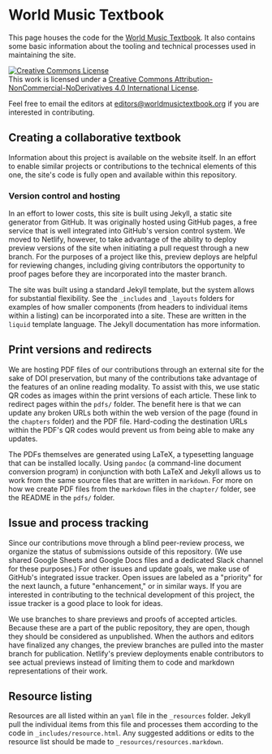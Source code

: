 # World Music Textbook

This page houses the code for the [World Music Textbook](worldmusictextbook.org). It also contains some basic information about the tooling and technical processes used in maintaining the site.

<a rel="license" href="http://creativecommons.org/licenses/by-nc-nd/4.0/"><img alt="Creative Commons License" style="border-width:0" src="https://i.creativecommons.org/l/by-nc-nd/4.0/88x31.png" /></a><br />This work is licensed under a <a rel="license" href="http://creativecommons.org/licenses/by-nc-nd/4.0/">Creative Commons Attribution-NonCommercial-NoDerivatives 4.0 International License</a>.

Feel free to email the editors at [editors@worldmusictextbook.org](mailto:editors@worldmusictextbook.org) if you are interested in contributing.

## Creating a collaborative textbook

Information about this project is available on the website itself. In an effort to enable similar projects or contributions to the technical elements of this one, the site's code is fully open and available within this repository.

### Version control and hosting

In an effort to lower costs, this site is built using Jekyll, a static site generator from GitHub. It was originally hosted using GitHub pages, a free service that is well integrated into GitHub's version control system. We moved to Netlify, however, to take advantage of the ability to deploy preview versions of the site when initiating a pull request through a new branch. For the purposes of a project like this, preview deploys are helpful for reviewing changes, including giving contributors the opportunity to proof pages before they are incorporated into the master branch.

The site was built using a standard Jekyll template, but the system allows for substantial flexibility. See the `_includes` and `_layouts` folders for examples of how smaller components (from headers to individual items within a listing) can be incorporated into a site. These are written in the `liquid` template language. The Jekyll documentation has more information.

## Print versions and redirects

We are hosting PDF files of our contributions through an external site for the sake of DOI preservation, but many of the contributions take advantage of the features of an online reading modality. To assist with this, we use static QR codes as images within the print versions of each article. These link to redirect pages within the `pdfs/` folder. The benefit here is that we can update any broken URLs both within the web version of the page (found in the `chapters` folder) and the PDF file. Hard-coding the destination URLs within the PDF's QR codes would prevent us from being able to make any updates.

The PDFs themselves are generated using LaTeX, a typesetting language that can be installed locally. Using `pandoc` (a command-line document conversion program) in conjunction with both LaTeX and Jekyll allows us to work from the same source files that are written in `markdown`. For more on how we create PDF files from the `markdown` files in the `chapter/` folder, see the README in the `pdfs/` folder.

## Issue and process tracking

Since our contributions move through a blind peer-review process, we organize the status of submissions outside of this repository. (We use shared Google Sheets and Google Docs files and a dedicated Slack channel for these purposes.) For other issues and update goals, we make use of GitHub's integrated issue tracker. Open issues are labeled as a "priority" for the next launch, a future "enhancement," or in similar ways. If you are interested in contributing to the technical development of this project, the issue tracker is a good place to look for ideas.

We use branches to share previews and proofs of accepted articles. Because these are a part of the public repository, they are open, though they should be considered as unpublished. When the authors and editors have finalized any changes, the preview branches are pulled into the master branch for publication. Netlify's preview deployments enable contributors to see actual previews instead of limiting them to code and markdown representations of their work.

## Resource listing

Resources are all listed within an `yaml` file in the `_resources` folder. Jekyll pull the individual items from this file and processes them according to the code in `_includes/resource.html`. Any suggested additions or edits to the resource list should be made to `_resources/resources.markdown`.